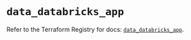 # `data_databricks_app`

Refer to the Terraform Registry for docs: [`data_databricks_app`](https://registry.terraform.io/providers/databricks/databricks/1.91.0/docs/data-sources/app).
